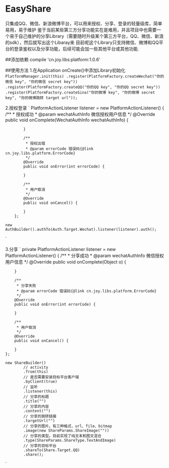 # EasyShare
只集成QQ、微信、新浪微博平台，可以用来授权、分享、登录的轻量级库，简单易用，易于维护
鉴于当前某些第三方分享功能实在是难用，并且项目中也需要一个易于自己维护的分享Library（需要随时升级某个第三方平台，QQ、微信、新浪的sdk），然后就写出这个Libaray来
目前呢这个Library只支持微信、微博和QQ平台的登录鉴权以及分享功能，后续可能会加一些其他平台或其他功能.

##添加依赖
compile 'cn.joy.libs:platform:1.0.6'

##使用方法
1.在Application onCreate()中添加Library初始化
`
    PlatformManager.init(this)
 				.register(PlatformFactory.createWechat("你的微信 key", "你的微信 secret key"))
 				.register(PlatformFactory.createQQ("你的QQ key", "你的QQ secret key"))
 				.register(PlatformFactory.createSina("你的微博 key", "你的微博 secret key", "你的微博跳转 target url"));
`

2.授权登录
`
    PlatformActionListener<WechatAuthInfo> listener = new PlatformActionListener<WechatAuthInfo>() {
			/**
			 * 授权成功
			 * @param wechatAuthInfo 微信授权用户信息
			 */
			@Override
			public void onComplete(WechatAuthInfo wechatAuthInfo) {

			}

			/**
			 * 授权出错
			 * @param errorCode 错误码{@link cn.joy.libs.platform.ErrorCode}
			 */
			@Override
			public void onError(int errorCode) {

			}

			/**
			 * 用户取消
			 */
			@Override
			public void onCancel() {

			}
		};
		
    new AuthBuilder().authTo(Auth.Target.Wechat).listener(listener).auth();
`

3.分享
`
	private PlatformActionListener listener = new PlatformActionListener() {
	    /**
    	 * 分享成功
    	 * @param wechatAuthInfo 微信授权用户信息
    	 */
		@Override
		public void onComplete(Object o) {
			
		}

        /**
    	 * 分享失败
    	 * @param errorCode 错误码{@link cn.joy.libs.platform.ErrorCode}
    	 */
		@Override
		public void onError(int errorCode) {
			
		}
		
		/**
		 * 用户取消
		 */
		@Override
		public void onCancel() {
			
		}
	};
	
    new ShareBuilder()
            // activity
            .from(this)
            // 是否需要安装目标平台客户端
            .byClient(true)
            // 监听
            .listener(this)
            // 分享的标题
            .title("")
            // 分享的内容
            .content("")
            // 分享的跳转链接
            .targetUrl("")
            // 分享的图片。有三种格式，url、file、bitmap
            .image(new ShareParams.ShareImage(""))
            // 分享的类型。目前实现了纯文本和图文混合
            .type(ShareParams.ShareType.TextAndImage)
            // 分享的目标平台
            .shareTo(Share.Target.QQ)
            .share();
`